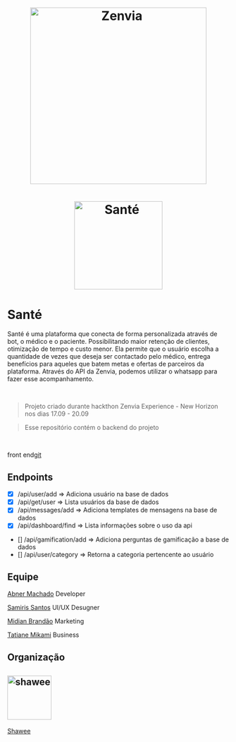 <h1 align="center"> 
    <img alt="Zenvia" src="https://zenviaexperience.com/wp-content/themes/zenvia/img/logo-horizon.png" width="400px" />
</h1>


<h1 align="center"> 
    <img alt="Santé" src="https://user-images.githubusercontent.com/22383046/93723438-f4cbda80-fb74-11ea-9a6c-49ae764eb14d.png" width="200px">
</h1>

# Santé

<p> Santé é uma plataforma que conecta de forma personalizada através de bot, o médico e o paciente. Possibilitando maior retenção de clientes, otimização de tempo e custo menor. Ela permite que o usuário escolha a quantidade de vezes que deseja ser contactado pelo médico, entrega benefícios para aqueles que batem metas e ofertas de parceiros da plataforma. Através do API da Zenvia, podemos utilizar o whatsapp para fazer esse acompanhamento.</p>

</br>

> Projeto criado durante hackthon Zenvia Experience - New Horizon nos dias 17.09 - 20.09

> Esse repositório contém o backend do projeto

</br>

front end[git](https://github.com/SamirisSantos/web)

## Endpoints
- [x] /api/user/add => Adiciona usuário na base de dados
- [x] /api/get/user => Lista usuários da base de dados
- [x] /api/messages/add => Adiciona templates de mensagens na base de dados
- [x] /api/dashboard/find => Lista informações sobre o uso da api
- [] /api/gamification/add => Adiciona perguntas de gamificação a base de dados
- [] /api/user/category => Retorna a categoria pertencente ao usuário

## Equipe

[Abner Machado](https://www.linkedin.com/in/abnerdev/) Developer

[Samiris Santos](https://www.linkedin.com/in/samiris-santos/) UI/UX Desugner

[Midian Brandão](https://www.linkedin.com/in/midian-brand%C3%A3o/) Marketing

[Tatiane Mikami](https://www.linkedin.com/in/tatimkm/) Business

## Organização

<h2 align="left"> 
    <img alt="shawee" src="https://yt3.ggpht.com/a/AATXAJzZi69TRoL6JQjNQ2h5tBS91PmXiUjk7MxhoOH4xw=s900-c-k-c0xffffffff-no-rj-mo" width="100px">
</h2>

[Shawee](https://shawee.io/pt)